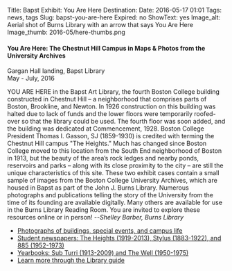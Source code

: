 Title: Bapst Exhibit: You Are Here
Destination: 
Date: 2016-05-17 01:01 
Tags: news, tags 
Slug: bapst-you-are-here 
Expired: no
ShowText: yes
Image_alt: Aerial shot of Burns Library with an arrow that says You Are Here
Image_thumb: 2016-05/here-thumbs.png

<h4>You Are Here: The Chestnut Hill Campus in Maps & Photos from the University Archives</h4>

<p>Gargan Hall landing, Bapst Library <br />
May - July, 2016 </p>

<p>YOU ARE HERE in the Bapst Art Library, the fourth Boston College building constructed in Chestnut Hill – a neighborhood that comprises parts of Boston, Brookline, and Newton. In 1926 construction on this building was halted due to lack of funds and the lower floors were temporarily roofed-over so that the library could be used. The fourth floor was soon added, and the building was dedicated at Commencement, 1928.  Boston College President Thomas I. Gasson, SJ (1859-1930) is credited with terming the Chestnut Hill campus "The Heights." Much has changed since Boston College moved to this location from the South End neighborhood of Boston in 1913, but the beauty of the area’s rock ledges and nearby ponds, reservoirs and parks – along with its close proximity to the city – are still the unique characteristics of this site.  These two exhibit cases contain a small sample of images from the Boston College University Archives, which are housed in Bapst as part of the John J. Burns Library. Numerous photographs and publications telling the story of the University from the time of its founding are available digitally. Many others are available for use in the Burns Library Reading Room. You are invited to explore these resources online or in person!  --<em>Shelley Barber, Burns Library</em></p>

<ul>
<li><a href="https://www.flickr.com/photos/bc-burnslibrary/collections/">Photographs of buildings, special events, and campus life</li>

<li><a href="http://newspapers.bc.edu/">Student newspapers: The Heights (1919-2013), Stylus (1883-1922), and 885 (1952-1973) </li>

<li><a href="https://archive.org/details/Boston_College_Library">Yearbooks: Sub Turri (1913-2009) and The Well (1950-1975) </li>

<li><a href="http://libguides.bc.edu/UnivArch/">Learn more through the Library guide </li>

</ul>



<!-- USEFUL CUT AND PASTE STUFF.

<img src="/theme/img/news/201X-XX/XXXX.png" alt="words" class="float_left">

<img src="/theme/img/news/201X-XX/XXXX.png" alt="words" class="float_right">

<a href="#" target="_blank">

-->